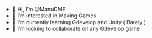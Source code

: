 - 👋 Hi, I’m @ManuDMF
- 👀 I’m interested in Making Games
- 🌱 I’m currently learning Gdevelop and Unity ( Barely )
- 💞️ I’m looking to collaborate on any Gdevelop game


<!---
ManuDMF/ManuDMF is a ✨ special ✨ repository because its `README.md` (this file) appears on your GitHub profile.
You can click the Preview link to take a look at your changes.
--->
